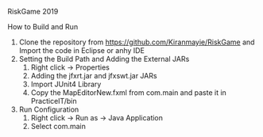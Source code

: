 RiskGame 2019

How to Build and Run
1. Clone the repository from https://github.com/Kiranmayie/RiskGame and Import the code in Eclipse or anhy IDE
2. Setting the Build Path and Adding the External JARs
    1. Right click -> Properties
    2. Adding the jfxrt.jar and jfxswt.jar JARs
    3. Import JUnit4 Library
    4. Copy the MapEditorNew.fxml from com.main and paste it in PracticeIT/bin
3. Run Configuration 
    1. Right click -> Run as -> Java Application
    2. Select com.main
    
    
    
    
    
    
    
    
    
    
    
    
    
    
    
    
    
    
    
    
    
    
    
    
    
    
    
    
    
    
    
    
    
    
    
    
    
    
    
    
    
    
    
    
    
    
    
    
    
    
    
    
    
    
    
    
    
    
    
    
    
    
